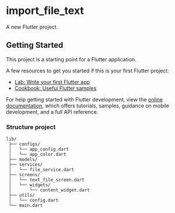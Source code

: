 # import_file_text

A new Flutter project.

## Getting Started

This project is a starting point for a Flutter application.

A few resources to get you started if this is your first Flutter project:

- [Lab: Write your first Flutter app](https://docs.flutter.dev/get-started/codelab)
- [Cookbook: Useful Flutter samples](https://docs.flutter.dev/cookbook)

For help getting started with Flutter development, view the
[online documentation](https://docs.flutter.dev/), which offers tutorials,
samples, guidance on mobile development, and a full API reference.


### Structure project

```
lib/
 ├── configs/
 │   └── app_config.dart
 │   └── app_color.dart
 ├── models/
 ├── services/
 │   └── file_service.dart
 ├── screens/
 │   └── text_file_screen.dart
 │   └── widgets/
 │       └── content_widget.dart
 ├── utils/
 │   └── config.dart
 └── main.dart
```
